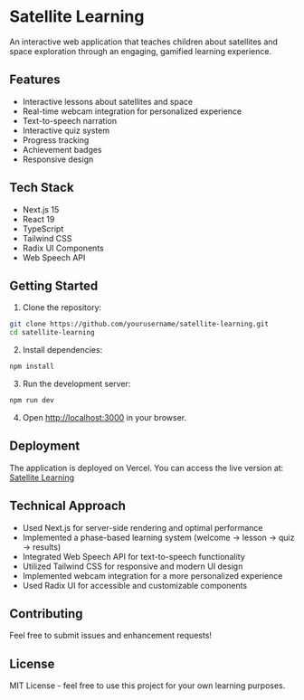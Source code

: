 # Satellite Learning

An interactive web application that teaches children about satellites and space exploration through an engaging, gamified learning experience.

## Features

- Interactive lessons about satellites and space
- Real-time webcam integration for personalized experience
- Text-to-speech narration
- Interactive quiz system
- Progress tracking
- Achievement badges
- Responsive design

## Tech Stack

- Next.js 15
- React 19
- TypeScript
- Tailwind CSS
- Radix UI Components
- Web Speech API

## Getting Started

1. Clone the repository:
```bash
git clone https://github.com/yourusername/satellite-learning.git
cd satellite-learning
```

2. Install dependencies:
```bash
npm install
```

3. Run the development server:
```bash
npm run dev
```

4. Open [http://localhost:3000](http://localhost:3000) in your browser.

## Deployment

The application is deployed on Vercel. You can access the live version at:
[Satellite Learning](https://satellite-learning.vercel.app)

## Technical Approach

- Used Next.js for server-side rendering and optimal performance
- Implemented a phase-based learning system (welcome → lesson → quiz → results)
- Integrated Web Speech API for text-to-speech functionality
- Utilized Tailwind CSS for responsive and modern UI design
- Implemented webcam integration for a more personalized experience
- Used Radix UI for accessible and customizable components

## Contributing

Feel free to submit issues and enhancement requests!

## License

MIT License - feel free to use this project for your own learning purposes. 